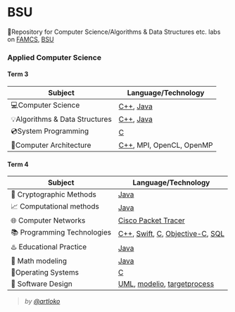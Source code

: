 # BSU
:school:Repository for Computer Science/Algorithms &amp; Data Structures etc. labs on [FAMCS](https://fpmi.bsu.by/en/main.aspx), [BSU](https://www.bsu.by/)

### Applied Computer Science

#### Term 3
| Subject | Language/Technology |
 | --- | --- |
 | :computer:Computer Science | [C++](https://github.com/artloko/BSU/search?l=C%2B%2B), [Java](https://github.com/artloko/BSU/search?l=Java) |
 | :bulb:Algorithms &amp; Data Structures | [C++](https://github.com/artloko/BSU/search?l=C%2B%2B), [Java](https://github.com/artloko/BSU/search?l=Java) |
 | :cd:System Programming | [C](https://github.com/artloko/BSU/search?l=C) |
 | :wrench:Computer Architecture | [C++](https://github.com/artloko/BSU/search?l=C%2B%2B), MPI, OpenCL, OpenMP |

#### Term 4
| Subject | Language/Technology |
| --- | --- |
| :closed_lock_with_key: Cryptographic Methods | [Java](https://github.com/artloko/BSU/search?l=Java) |
 | :chart_with_upwards_trend: Computational methods | [Java](https://github.com/artloko/BSU/search?l=Java) | 
 | :globe_with_meridians: Computer Networks | [Cisco Packet Tracer](https://en.wikipedia.org/wiki/Packet_Tracer) |
 | :books: Programming Technologies | [C++](https://github.com/artloko/BSU/search?l=C%2B%2B), [Swift](https://github.com/artloko/BSU/search?l=Swift), [C](https://github.com/artloko/BSU/search?l=C), [Objective-C](https://github.com/artloko/BSU/search?l=Objective-C), [SQL](https://github.com/artloko/BSU/search?l=Objective-SQL)
 | :hotsprings: Educational Practice | [Java](https://github.com/artloko/BSU/search?l=Java) |
 | :bookmark_tabs: Math modeling | [Java](https://github.com/artloko/BSU/search?l=Java) | 
 | :dvd:Operating Systems | [C](https://github.com/artloko/BSU/search?l=C) |
 | :pencil: Software Design | [UML](https://github.com/artloko/BSU/search?l=UML), [modelio](https://en.wikipedia.org/wiki/Modelio), [targetprocess](https://www.targetprocess.com/)|
 


> *by [@artloko](https://github.com/artloko)*
